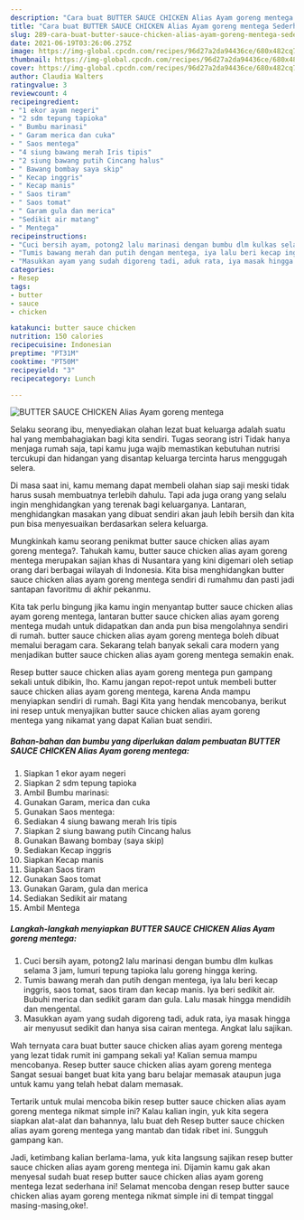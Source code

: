 ```yaml
---
description: "Cara buat BUTTER SAUCE CHICKEN Alias Ayam goreng mentega Sederhana dan Mudah Dibuat"
title: "Cara buat BUTTER SAUCE CHICKEN Alias Ayam goreng mentega Sederhana dan Mudah Dibuat"
slug: 289-cara-buat-butter-sauce-chicken-alias-ayam-goreng-mentega-sederhana-dan-mudah-dibuat
date: 2021-06-19T03:26:06.275Z
image: https://img-global.cpcdn.com/recipes/96d27a2da94436ce/680x482cq70/butter-sauce-chicken-alias-ayam-goreng-mentega-foto-resep-utama.jpg
thumbnail: https://img-global.cpcdn.com/recipes/96d27a2da94436ce/680x482cq70/butter-sauce-chicken-alias-ayam-goreng-mentega-foto-resep-utama.jpg
cover: https://img-global.cpcdn.com/recipes/96d27a2da94436ce/680x482cq70/butter-sauce-chicken-alias-ayam-goreng-mentega-foto-resep-utama.jpg
author: Claudia Walters
ratingvalue: 3
reviewcount: 4
recipeingredient:
- "1 ekor ayam negeri"
- "2 sdm tepung tapioka"
- " Bumbu marinasi"
- " Garam merica dan cuka"
- " Saos mentega"
- "4 siung bawang merah Iris tipis"
- "2 siung bawang putih Cincang halus"
- " Bawang bombay saya skip"
- " Kecap inggris"
- " Kecap manis"
- " Saos tiram"
- " Saos tomat"
- " Garam gula dan merica"
- "Sedikit air matang"
- " Mentega"
recipeinstructions:
- "Cuci bersih ayam, potong2 lalu marinasi dengan bumbu dlm kulkas selama 3 jam, lumuri tepung tapioka lalu goreng hingga kering."
- "Tumis bawang merah dan putih dengan mentega, iya lalu beri kecap inggris, saos tomat, saos tiram dan kecap manis. Iya beri sedikit air. Bubuhi merica dan sedikit garam dan gula. Lalu masak hingga mendidih dan mengental."
- "Masukkan ayam yang sudah digoreng tadi, aduk rata, iya masak hingga air menyusut sedikit dan hanya sisa cairan mentega. Angkat lalu sajikan."
categories:
- Resep
tags:
- butter
- sauce
- chicken

katakunci: butter sauce chicken 
nutrition: 150 calories
recipecuisine: Indonesian
preptime: "PT31M"
cooktime: "PT50M"
recipeyield: "3"
recipecategory: Lunch

---
```



![BUTTER SAUCE CHICKEN Alias Ayam goreng mentega](https://img-global.cpcdn.com/recipes/96d27a2da94436ce/680x482cq70/butter-sauce-chicken-alias-ayam-goreng-mentega-foto-resep-utama.jpg)

Selaku seorang ibu, menyediakan olahan lezat buat keluarga adalah suatu hal yang membahagiakan bagi kita sendiri. Tugas seorang istri Tidak hanya menjaga rumah saja, tapi kamu juga wajib memastikan kebutuhan nutrisi tercukupi dan hidangan yang disantap keluarga tercinta harus menggugah selera.

Di masa  saat ini, kamu memang dapat membeli olahan siap saji meski tidak harus susah membuatnya terlebih dahulu. Tapi ada juga orang yang selalu ingin menghidangkan yang terenak bagi keluarganya. Lantaran, menghidangkan masakan yang dibuat sendiri akan jauh lebih bersih dan kita pun bisa menyesuaikan berdasarkan selera keluarga. 



Mungkinkah kamu seorang penikmat butter sauce chicken alias ayam goreng mentega?. Tahukah kamu, butter sauce chicken alias ayam goreng mentega merupakan sajian khas di Nusantara yang kini digemari oleh setiap orang dari berbagai wilayah di Indonesia. Kita bisa menghidangkan butter sauce chicken alias ayam goreng mentega sendiri di rumahmu dan pasti jadi santapan favoritmu di akhir pekanmu.

Kita tak perlu bingung jika kamu ingin menyantap butter sauce chicken alias ayam goreng mentega, lantaran butter sauce chicken alias ayam goreng mentega mudah untuk didapatkan dan anda pun bisa mengolahnya sendiri di rumah. butter sauce chicken alias ayam goreng mentega boleh dibuat memalui beragam cara. Sekarang telah banyak sekali cara modern yang menjadikan butter sauce chicken alias ayam goreng mentega semakin enak.

Resep butter sauce chicken alias ayam goreng mentega pun gampang sekali untuk dibikin, lho. Kamu jangan repot-repot untuk membeli butter sauce chicken alias ayam goreng mentega, karena Anda mampu menyiapkan sendiri di rumah. Bagi Kita yang hendak mencobanya, berikut ini resep untuk menyajikan butter sauce chicken alias ayam goreng mentega yang nikamat yang dapat Kalian buat sendiri.

<!--inarticleads1-->

##### Bahan-bahan dan bumbu yang diperlukan dalam pembuatan BUTTER SAUCE CHICKEN Alias Ayam goreng mentega:

1. Siapkan 1 ekor ayam negeri
1. Siapkan 2 sdm tepung tapioka
1. Ambil  Bumbu marinasi:
1. Gunakan  Garam, merica dan cuka
1. Gunakan  Saos mentega:
1. Sediakan 4 siung bawang merah Iris tipis
1. Siapkan 2 siung bawang putih Cincang halus
1. Gunakan  Bawang bombay (saya skip)
1. Sediakan  Kecap inggris
1. Siapkan  Kecap manis
1. Siapkan  Saos tiram
1. Gunakan  Saos tomat
1. Gunakan  Garam, gula dan merica
1. Sediakan Sedikit air matang
1. Ambil  Mentega




<!--inarticleads2-->

##### Langkah-langkah menyiapkan BUTTER SAUCE CHICKEN Alias Ayam goreng mentega:

1. Cuci bersih ayam, potong2 lalu marinasi dengan bumbu dlm kulkas selama 3 jam, lumuri tepung tapioka lalu goreng hingga kering.
1. Tumis bawang merah dan putih dengan mentega, iya lalu beri kecap inggris, saos tomat, saos tiram dan kecap manis. Iya beri sedikit air. Bubuhi merica dan sedikit garam dan gula. Lalu masak hingga mendidih dan mengental.
1. Masukkan ayam yang sudah digoreng tadi, aduk rata, iya masak hingga air menyusut sedikit dan hanya sisa cairan mentega. Angkat lalu sajikan.




Wah ternyata cara buat butter sauce chicken alias ayam goreng mentega yang lezat tidak rumit ini gampang sekali ya! Kalian semua mampu mencobanya. Resep butter sauce chicken alias ayam goreng mentega Sangat sesuai banget buat kita yang baru belajar memasak ataupun juga untuk kamu yang telah hebat dalam memasak.

Tertarik untuk mulai mencoba bikin resep butter sauce chicken alias ayam goreng mentega nikmat simple ini? Kalau kalian ingin, yuk kita segera siapkan alat-alat dan bahannya, lalu buat deh Resep butter sauce chicken alias ayam goreng mentega yang mantab dan tidak ribet ini. Sungguh gampang kan. 

Jadi, ketimbang kalian berlama-lama, yuk kita langsung sajikan resep butter sauce chicken alias ayam goreng mentega ini. Dijamin kamu gak akan menyesal sudah buat resep butter sauce chicken alias ayam goreng mentega lezat sederhana ini! Selamat mencoba dengan resep butter sauce chicken alias ayam goreng mentega nikmat simple ini di tempat tinggal masing-masing,oke!.

